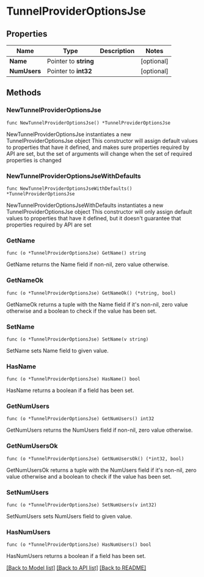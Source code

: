 # TunnelProviderOptionsJse

## Properties

Name | Type | Description | Notes
------------ | ------------- | ------------- | -------------
**Name** | Pointer to **string** |  | [optional] 
**NumUsers** | Pointer to **int32** |  | [optional] 

## Methods

### NewTunnelProviderOptionsJse

`func NewTunnelProviderOptionsJse() *TunnelProviderOptionsJse`

NewTunnelProviderOptionsJse instantiates a new TunnelProviderOptionsJse object
This constructor will assign default values to properties that have it defined,
and makes sure properties required by API are set, but the set of arguments
will change when the set of required properties is changed

### NewTunnelProviderOptionsJseWithDefaults

`func NewTunnelProviderOptionsJseWithDefaults() *TunnelProviderOptionsJse`

NewTunnelProviderOptionsJseWithDefaults instantiates a new TunnelProviderOptionsJse object
This constructor will only assign default values to properties that have it defined,
but it doesn't guarantee that properties required by API are set

### GetName

`func (o *TunnelProviderOptionsJse) GetName() string`

GetName returns the Name field if non-nil, zero value otherwise.

### GetNameOk

`func (o *TunnelProviderOptionsJse) GetNameOk() (*string, bool)`

GetNameOk returns a tuple with the Name field if it's non-nil, zero value otherwise
and a boolean to check if the value has been set.

### SetName

`func (o *TunnelProviderOptionsJse) SetName(v string)`

SetName sets Name field to given value.

### HasName

`func (o *TunnelProviderOptionsJse) HasName() bool`

HasName returns a boolean if a field has been set.

### GetNumUsers

`func (o *TunnelProviderOptionsJse) GetNumUsers() int32`

GetNumUsers returns the NumUsers field if non-nil, zero value otherwise.

### GetNumUsersOk

`func (o *TunnelProviderOptionsJse) GetNumUsersOk() (*int32, bool)`

GetNumUsersOk returns a tuple with the NumUsers field if it's non-nil, zero value otherwise
and a boolean to check if the value has been set.

### SetNumUsers

`func (o *TunnelProviderOptionsJse) SetNumUsers(v int32)`

SetNumUsers sets NumUsers field to given value.

### HasNumUsers

`func (o *TunnelProviderOptionsJse) HasNumUsers() bool`

HasNumUsers returns a boolean if a field has been set.


[[Back to Model list]](../README.md#documentation-for-models) [[Back to API list]](../README.md#documentation-for-api-endpoints) [[Back to README]](../README.md)


